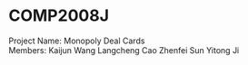 # COMP2008J
Project Name: Monopoly Deal Cards  
Members: Kaijun Wang  Langcheng Cao  Zhenfei Sun  Yitong Ji
